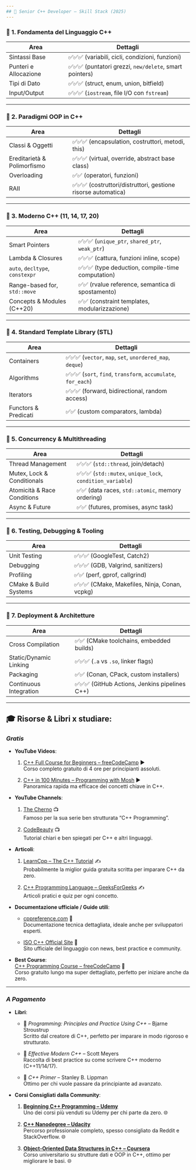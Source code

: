 ```yaml
---
## 🚀 Senior C++ Developer – Skill Stack (2025)
---
```


### 🧠 1. **Fondamenta del Linguaggio C++**

| Area                  | Dettagli                                                |
| --------------------- | ------------------------------------------------------- |
| Sintassi Base         | ✅✅✅ (variabili, cicli, condizioni, funzioni)         |
| Punteri e Allocazione | ✅✅✅ (puntatori grezzi, `new/delete`, smart pointers) |
| Tipi di Dato          | ✅✅✅ (struct, enum, union, bitfield)                  |
| Input/Output          | ✅✅✅ (`iostream`, file I/O con `fstream`)             |

---

### 🔧 2. **Paradigmi OOP in C++**

| Area                        | Dettagli                                                      |
| --------------------------- | ------------------------------------------------------------- |
| Classi & Oggetti            | ✅✅✅ (encapsulation, costruttori, metodi, this)             |
| Ereditarietà & Polimorfismo | ✅✅✅ (virtual, override, abstract base class)               |
| Overloading                 | ✅✅ (operatori, funzioni)                                    |
| RAII                        | ✅✅✅ (costruttori/distruttori, gestione risorse automatica) |

---

### 🚀 3. **Moderno C++ (11, 14, 17, 20)**

| Area                            | Dettagli                                          |
| ------------------------------- | ------------------------------------------------- |
| Smart Pointers                  | ✅✅✅ (`unique_ptr`, `shared_ptr`, `weak_ptr`)   |
| Lambda & Closures               | ✅✅✅ (cattura, funzioni inline, scope)          |
| `auto`, `decltype`, `constexpr` | ✅✅✅ (type deduction, compile-time computation) |
| Range-based for, `std::move`    | ✅✅ (rvalue reference, semantica di spostamento) |
| Concepts & Modules (C++20)      | ✅✅ (constraint templates, modularizzazione)     |

---

### 🧰 4. **Standard Template Library (STL)**

| Area                 | Dettagli                                                       |
| -------------------- | -------------------------------------------------------------- |
| Containers           | ✅✅✅ (`vector`, `map`, `set`, `unordered_map`, `deque`)      |
| Algorithms           | ✅✅✅ (`sort`, `find`, `transform`, `accumulate`, `for_each`) |
| Iterators            | ✅✅✅ (forward, bidirectional, random access)                 |
| Functors & Predicati | ✅✅ (custom comparators, lambda)                              |

---

### 🧵 5. **Concurrency & Multithreading**

| Area                        | Dettagli                                                   |
| --------------------------- | ---------------------------------------------------------- |
| Thread Management           | ✅✅✅ (`std::thread`, join/detach)                        |
| Mutex, Lock & Conditionals  | ✅✅✅ (`std::mutex`, `unique_lock`, `condition_variable`) |
| Atomicità & Race Conditions | ✅✅ (data races, `std::atomic`, memory ordering)          |
| Async & Future              | ✅✅ (futures, promises, async task)                       |

---

### 🧪 6. **Testing, Debugging & Tooling**

| Area                  | Dettagli                                       |
| --------------------- | ---------------------------------------------- |
| Unit Testing          | ✅✅✅ (GoogleTest, Catch2)                    |
| Debugging             | ✅✅✅ (GDB, Valgrind, sanitizers)             |
| Profiling             | ✅✅ (perf, gprof, callgrind)                  |
| CMake & Build Systems | ✅✅✅ (CMake, Makefiles, Ninja, Conan, vcpkg) |

---

### 🐳 7. **Deployment & Architetture**

| Area                   | Dettagli                                       |
| ---------------------- | ---------------------------------------------- |
| Cross Compilation      | ✅✅ (CMake toolchains, embedded builds)       |
| Static/Dynamic Linking | ✅✅✅ (`.a` vs `.so`, linker flags)           |
| Packaging              | ✅✅ (Conan, CPack, custom installers)         |
| Continuous Integration | ✅✅✅ (GitHub Actions, Jenkins pipelines C++) |

---

## 🎓 Risorse & Libri x studiare:

### _Gratis_

- **YouTube Videos**:

  1. [C++ Full Course for Beginners – freeCodeCamp](https://www.youtube.com/watch?v=vLnPwxZdW4Y) ▶️  
     Corso completo gratuito di 4 ore per principianti assoluti.

  2. [C++ in 100 Minutes – Programming with Mosh](https://www.youtube.com/watch?v=ZzaPdXTrSb8) ▶️  
     Panoramica rapida ma efficace dei concetti chiave in C++.

- **YouTube Channels**:

  1. [The Cherno](https://www.youtube.com/@TheCherno) 📺  
     Famoso per la sua serie ben strutturata “C++ Programming”.

  2. [CodeBeauty](https://www.youtube.com/@CodeBeauty) 📺  
     Tutorial chiari e ben spiegati per C++ e altri linguaggi.

- **Articoli**:

  1. [LearnCpp – The C++ Tutorial](https://www.learncpp.com/) ✍️  
     Probabilmente la miglior guida gratuita scritta per imparare C++ da zero.

  2. [C++ Programming Language – GeeksForGeeks](https://www.geeksforgeeks.org/c-plus-plus/) ✍️  
     Articoli pratici e quiz per ogni concetto.

- **Documentazione ufficiale / Guide utili**:

  - [cppreference.com](https://en.cppreference.com/w/) 📘  
    Documentazione tecnica dettagliata, ideale anche per sviluppatori esperti.

  - [ISO C++ Official Site](https://isocpp.org/) 📘  
    Sito ufficiale del linguaggio con news, best practice e community.

- **Best Course**:  
  [C++ Programming Course – freeCodeCamp](https://www.youtube.com/watch?v=vLnPwxZdW4Y) 🎥  
  Corso gratuito lungo ma super dettagliato, perfetto per iniziare anche da zero.

---

### _A Pagamento_

- **Libri**:

  - 📕 _Programming: Principles and Practice Using C++_ – Bjarne Stroustrup  
    Scritto dal creatore di C++, perfetto per imparare in modo rigoroso e strutturato.

  - 📘 _Effective Modern C++_ – Scott Meyers  
    Raccolta di best practice su come scrivere C++ moderno (C++11/14/17).

  - 📙 _C++ Primer_ – Stanley B. Lippman  
    Ottimo per chi vuole passare da principiante ad avanzato.

- **Corsi Consigliati dalla Community**:

  1. **[Beginning C++ Programming – Udemy](https://www.udemy.com/course/beginning-c-plus-plus-programming/)**  
     Uno dei corsi più venduti su Udemy per chi parte da zero. 🌐

  2. **[C++ Nanodegree – Udacity](https://www.udacity.com/course/c-plus-plus-nanodegree--nd213)**  
     Percorso professionale completo, spesso consigliato da Reddit e StackOverflow. 🌐

  3. **[Object-Oriented Data Structures in C++ – Coursera](https://www.coursera.org/learn/cs-fundamentals-1)**  
     Corso universitario su strutture dati e OOP in C++, ottimo per migliorare le basi. 🌐
